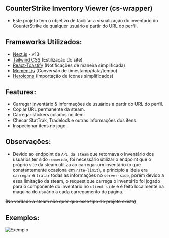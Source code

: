 ## CounterStrike Inventory Viewer (cs-wrapper)
- Este projeto tem o objetivo de facilitar a visualização do inventário do CounterStrike de qualquer usuário a partir do URL do perfil.

## Frameworks Utilizados:
- <a href="https://nextjs.org/">Next.js</a> - v13
- <a href="https://tailwindcss.com/">Tailwind CSS</a> (Estilização do site)
- <a href="https://fkhadra.github.io/react-toastify/">React-Toastify</a> (Notificações de maneira simplificada)
- <a href="https://momentjs.com/">Moment.js</a> (Conversão de timestamp/data/tempo)
- <a href="https://heroicons.com/">Heroicons</a> (Importação de icones simplificados)

## Features:
- Carregar inventário & informações de usuários a partir do URL do perfil.
- Copiar URL permanente da steam.
- Carregar stickers colados no item.
- Checar StatTrak, Tradelock e outras informações dos itens.
- Inspecionar itens no jogo.

## Observações:
- Devido ao endpoint da `API da steam` que retornava o inventário dos usuários ter sido `removido`, foi necessário utilizar o endpoint que o próprio site da steam utiliza ao carregar um inventário (o que constantemente ocasiona em `rate-limit`), a princípio a ideia era `carregar` e `tratar` todas as informações no `server-side`, porém devido a essa limitação da steam, o request que carrega o inventário foi jogado para o componente do inventário no `client-side` e é feito localmente na maquina do usuário a cada carregamento da página. 

<s>(Na verdade a steam não quer que esse tipo de projeto exista)</s>

## Exemplos:
![Exemplo](https://media.discordapp.net/attachments/1132549314330239037/1132549370097696860/steamviewer2.png?width=1381&height=701)